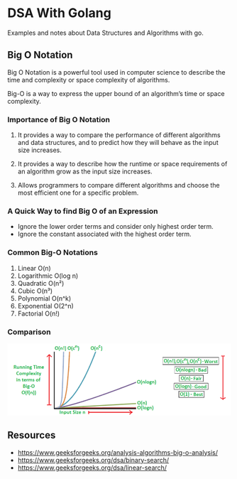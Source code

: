 # DSA With Golang

Examples and notes about Data Structures and Algorithms with go.

## Big O Notation

Big O Notation is a powerful tool used in computer science to describe the time and complexity or space complexity of algorithms.

Big-O is a way to express the upper bound of an algorithm’s time or space complexity.

### Importance of Big O Notation

1. It provides a way to compare the performance of different algorithms and data structures, and to predict how they will behave as the input size increases.

2. It provides a way to describe how the runtime or space requirements of an algorithm grow as the input size increases.

3. Allows programmers to compare different algorithms and choose the most efficient one for a specific problem.

### A Quick Way to find Big O of an Expression

- Ignore the lower order terms and consider only highest order term.
- Ignore the constant associated with the highest order term.

### Common Big-O Notations

1. Linear O(n)
2. Logarithmic O(log n)
3. Quadratic O(n²)
4. Cubic O(n³)
5. Polynomial O(n^k)
6. Exponential O(2^n)
7. Factorial O(n!)

### Comparison

<img src="./docs/big-0.png"  />

## Resources

- https://www.geeksforgeeks.org/analysis-algorithms-big-o-analysis/
- https://www.geeksforgeeks.org/dsa/binary-search/
- https://www.geeksforgeeks.org/dsa/linear-search/
